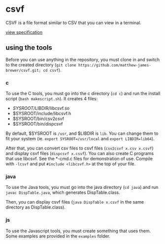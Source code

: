 # csvf
CSVF is a file format similar to CSV that you can view in a terminal.

[view specification](https://github.com/matthew-james-brewer/csvf/blob/main/csvf-0.0.1.md)

## using the tools

Before you can use anything in the repository, you must clone in and switch to the created directory (`git clone https://github.com/matthew-james-brewer/csvf.git; cd csvf`).

### c

To use the C tools, you must go into the c directory (`cd c`) and run the install script (`bash makescript.sh`). It creates 4 files:
 * $SYSROOT/$LIBDIR/libcsvf.so
 * $SYSROOT/include/libcsvf.h
 * $SYSROOT/bin/csv2csvf
 * $SYSROOT/bin/dispcsvf

By default, $SYSROOT is `/usr`, and $LIBDIR is `lib`. You can change them to fit your system (ie. `export SYSROOT=/usr/local` and `export LIBDIR=lib64`).

After that, you can convert csv files to csvf files (`csv2csvf x.csv x.csvf`) and display csvf files (`dispcsvf x.csvf`). You can also create C programs that use libcsvf. See the *-cmd.c files for demonstration of use. Compile with `-lcsvf` and put `#include <libcsvf.h>` at the top of your file.

### java

To use the Java tools, you must go into the java directory (`cd java`) and run `javac DispTable.java`, which generates DispTable.class.

Then, you can display csvf files (`java DispTable x.csvf` in the same directory as DispTable.class).

### js

To use the Javascript tools, you must create something that uses them. Some examples are provided in the `examples` folder.
